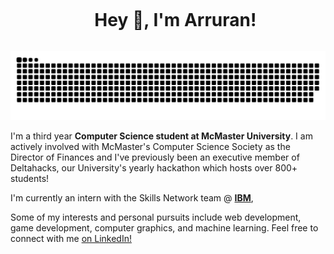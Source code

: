 <!--h1 without bottom border-->
<div id="user-content-toc">
  <ul align="center">
    <summary><h1 style="display: inline-block">Hey 👋, I'm Arruran!</h1></summary>
  </ul>
</div>


<!--- snake -->
<div align="center">
  <img  src="https://github.com/1999AZZAR/1999AZZAR/blob/main/resources/img/grid-snake.svg"
       alt="snake" /></a>
</div>

I'm a third year <b>Computer Science student at McMaster University</b>. I am actively involved with McMaster's Computer Science Society as the Director of Finances and I've previously been an executive member of Deltahacks, our University's yearly hackathon which hosts over 800+ students!</p>

<p>
I'm currently an intern with the Skills Network team @ <b><a href="https://www.ibm.com/ca-en" target="_blank">IBM</a></b>, </p>

<p>Some of my interests and personal pursuits include web development, game development, computer graphics, and machine learning. Feel free to connect with me <a href="https://www.linkedin.com/in/arrurank/" target="_blank">on LinkedIn!</a></p>
